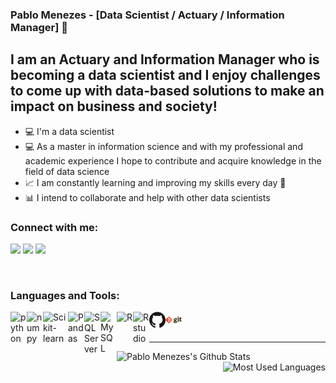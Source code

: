 ### Pablo Menezes - [Data Scientist / Actuary / Information Manager] 👋

## I am an Actuary and Information Manager who is becoming a data scientist and I enjoy challenges to come up with data-based solutions to make an impact on business and society!

- 💻 I'm a data scientist
- 💻 As a master in information science and with my professional and academic experience I hope to contribute and acquire knowledge in the field of data science
- 📈 I am constantly learning and improving my skills every day 🚣
- 📊 I intend to collaborate and help with other data scientists

### Connect with me:

<div> 
  
  <a href="https://www.instagram.com/pablinho_serra/" target="_blank"><img src="https://img.shields.io/badge/-Instagram-%23E4405F?style=for-the-badge&logo=instagram&logoColor=white" target="_blank"></a>
 	<a href = "mailto:pablinho.serra@gmail.com"><img src="https://img.shields.io/badge/-Gmail-%23333?style=for-the-badge&logo=gmail&logoColor=white" target="_blank"></a>
  <a href="https://www.linkedin.com/in/pablo-menezes-16700772/" target="_blank"><img src="https://img.shields.io/badge/-LinkedIn-%230077B5?style=for-the-badge&logo=linkedin&logoColor=white" target="_blank"></a> 
 
   
</div>



<br />

### Languages and Tools:

<img align="left" alt="python" width="26px" src="https://cdn3.iconfinder.com/data/icons/logos-and-brands-adobe/512/267_Python-512.png" />

<img align="left" alt="numpy" width="26px" src="https://cdn.jsdelivr.net/gh/devicons/devicon/icons/numpy/numpy-original-wordmark.svg" />

[<img align="left" alt="Scikit-learn" width="40px" src="https://upload.wikimedia.org/wikipedia/commons/0/05/Scikit_learn_logo_small.svg" />](https://scikit-learn.org/stable/)

<img align="left" alt="Pandas" width="26px" src="https://cdn.jsdelivr.net/npm/simple-icons@3.4.0/icons/pandas.svg" />

<img align="left" alt="SQLServer" width="26px" src="https://img.icons8.com/color/2x/microsoft-sql-server.png" />

<img align="left" alt="MySQL" width="26px" src="https://cdn.jsdelivr.net/gh/devicons/devicon/icons/mysql/mysql-original-wordmark.svg" />

<img align="left" alt="R" width="26px" img src="https://cdn.jsdelivr.net/gh/devicons/devicon/icons/r/r-original.svg" />

<img align="left" alt="Rstudio" width="26px" img src="https://cdn.jsdelivr.net/gh/devicons/devicon/icons/rstudio/rstudio-original.svg" />

<img align="left" alt="GitHub" width="26px" src="https://raw.githubusercontent.com/github/explore/78df643247d429f6cc873026c0622819ad797942/topics/github/github.png" />

<img align="left" alt="Git" width="26px" src="https://raw.githubusercontent.com/github/explore/80688e429a7d4ef2fca1e82350fe8e3517d3494d/topics/git/git.png" />

<br />
<br />


---


<img align="left" alt="Pablo Menezes's Github Stats" src="https://github-readme-stats.vercel.app/api?username=pablinhoserra&show_icons=true&hide_border=true" />
<img align="right" alt="Most Used Languages" src="https://github-readme-stats.vercel.app/api/top-langs/?username=pablinhoserra&show_icons=true&hide_border=true" />

[linkedin]: linkedin.com/in/pablo-menezes-16700772
[instagram]: https://www.instagram.com/pablinho_serra/
